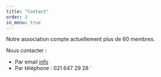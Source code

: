```yaml
---
title: "Contact"
order: 3
in_menu: true
---
```

Notre association compte actuellement plus de 60 membres.

Nous contacter : 
* Par email [info](mailto:info@esperanto-lausanne.ch)
* Par téléphone :  021 647 29 28
` 
